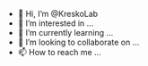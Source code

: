 - 👋 Hi, I’m @KreskoLab
- 👀 I’m interested in ...
- 🌱 I’m currently learning ...
- 💞️ I’m looking to collaborate on ...
- 📫 How to reach me ...

<!---
KreskoLab/KreskoLab is a ✨ special ✨ repository because its `README.md` (this file) appears on your GitHub profile.
You can click the Preview link to take a look at your changes.
--->
